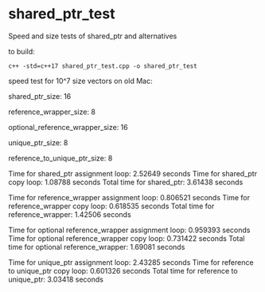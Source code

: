# shared_ptr_test
Speed and size tests of shared_ptr and alternatives

to build: 

`c++ -std=c++17 shared_ptr_test.cpp -o shared_ptr_test`

speed test for 10^7 size vectors on old Mac:

shared_ptr_size: 16

reference_wrapper_size: 8

optional_reference_wrapper_size: 16

unique_ptr_size: 8

reference_to_unique_ptr_size: 8

Time for shared_ptr assignment loop: 2.52649 seconds
Time for shared_ptr copy loop: 1.08788 seconds
Total time for shared_ptr: 3.61438 seconds

Time for reference_wrapper assignment loop: 0.806521 seconds
Time for reference_wrapper copy loop: 0.618535 seconds
Total time for reference_wrapper: 1.42506 seconds

Time for optional reference_wrapper assignment loop: 0.959393 seconds
Time for optional reference_wrapper copy loop: 0.731422 seconds
Total time for optional reference_wrapper: 1.69081 seconds

Time for unique_ptr assignment loop: 2.43285 seconds
Time for reference to unique_ptr copy loop: 0.601326 seconds
Total time for reference to unique_ptr: 3.03418 seconds
